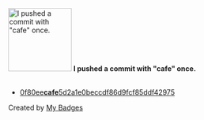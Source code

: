<img src="https://my-badges.github.io/my-badges/cafe-commit.png" alt="I pushed a commit with &quot;cafe&quot; once." title="I pushed a commit with &quot;cafe&quot; once." width="128">
<strong>I pushed a commit with &quot;cafe&quot; once.</strong>
<br><br>

- <a href="https://github.com/hyli-org/devhub-hyli/commit/0f80eecafe5d2a1e0beccdf86d9fcf85ddf42975">0f80ee<strong>cafe</strong>5d2a1e0beccdf86d9fcf85ddf42975</a>


Created by <a href="https://github.com/my-badges/my-badges">My Badges</a>
